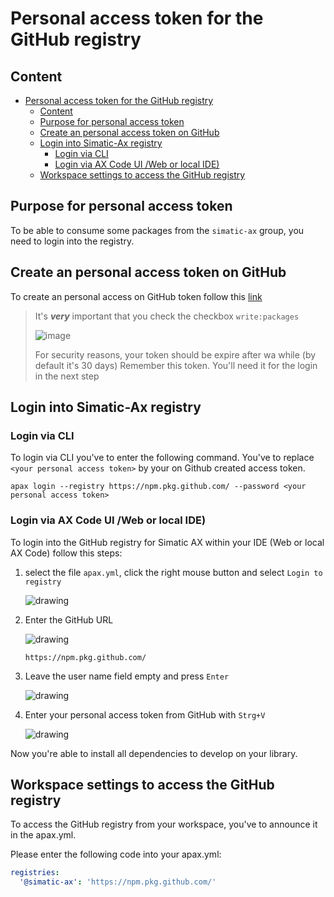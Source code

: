 # Personal access token for the GitHub registry

## Content

- [Personal access token for the GitHub registry](#personal-access-token-for-the-github-registry)
  - [Content](#content)
  - [Purpose for personal access token](#purpose-for-personal-access-token)
  - [Create an personal access token on GitHub](#create-an-personal-access-token-on-github)
  - [Login into Simatic-Ax registry](#login-into-simatic-ax-registry)
    - [Login via CLI](#login-via-cli)
    - [Login via AX Code UI /Web or local IDE)](#login-via-ax-code-ui-web-or-local-ide)
  - [Workspace settings to access the GitHub registry](#workspace-settings-to-access-the-github-registry)

## Purpose for personal access token

To be able to consume some packages from the `simatic-ax` group, you need to login into the registry.

## Create an personal access token on GitHub

To create an personal access on GitHub token follow this [link](https://docs.github.com/en/authentication/keeping-your-account-and-data-secure/creating-a-personal-access-token)

> It's ***very*** important that you check the checkbox `write:packages`
>
> ![image](images/readpackage.png)
>
> For security reasons, your token should be expire after wa while (by default it's 30 days)
> Remember this token. You'll need it for the login in the next step

## Login into Simatic-Ax registry

### Login via CLI

To login via CLI you've to enter the following command. You've to replace `<your personal access token>` by your on Github created access token.

```cli
apax login --registry https://npm.pkg.github.com/ --password <your personal access token>
```

### Login via AX Code UI /Web or local IDE)

To login into the GitHub registry for Simatic AX within your IDE (Web or local AX Code) follow this steps:

1. select the file `apax.yml`, click the right mouse button and select `Login to registry`

    ![drawing](images/apax_login.png)  

1. Enter the GitHub URL

     ![drawing](images/github_url.png)  

    ```url
    https://npm.pkg.github.com/
    ```

1. Leave the user name field empty and press `Enter`

    ![drawing](images/enter.png)  

1. Enter your personal access token from GitHub with `Strg+V`

    ![drawing](images/token.png)  

Now you're able to install all dependencies to develop on your library.

## Workspace settings to access the GitHub registry

To access the GitHub registry from your workspace, you've to announce it in the apax.yml.

Please enter the following code into your apax.yml:

```yml
registries:
  '@simatic-ax': 'https://npm.pkg.github.com/'
```
